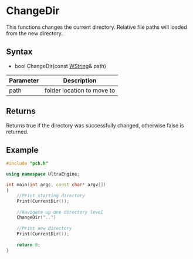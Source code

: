 # ChangeDir #
This functions changes the current directory. Relative file paths will loaded from the new directory.

## Syntax ##
- bool ChangeDir(const [WString](WString)& path)

| Parameter | Description |
| --- | --- |
| path | folder location to move to |

## Returns ##
Returns true if the directory was successfully changed, otherwise false is returned.

## Example
```c++
#include "pch.h"

using namespace UltraEngine;

int main(int argc, const char* argv[])
{
    //Print starting directory
    Print(CurrentDir());
    
    //Navigate up one directory level
    ChangeDir("..")
    
    //Print new directory
    Print(CurrentDir());
    
    return 0;
}
```
